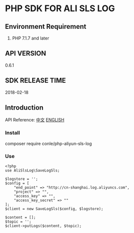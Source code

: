 # PHP SDK FOR ALI SLS LOG

## Environment Requirement

1. PHP 7.1.7 and later

## API VERSION

0.6.1

## SDK RELEASE TIME

2018-02-18

## Introduction

API Reference: [中文](https://help.aliyun.com/document_detail/29007.html) [ENGLISH](https://www.alibabacloud.com/help/doc-detail/29007.htm)

### Install

composer require conle/php-aliyun-sls-log

### Use

```
<?php
use AliSlsLog\SaveLogSls;

$logstore = '';
$config = [
    "end_point" => "http://cn-shanghai.log.aliyuncs.com",
    "project" => "",
    "access_key" => "",
    "access_key_secret" => ""
];
$client = new SaveLogSls($config, $logstore);

$content = [];
$topic = '';
$client->putLogs($content, $topic);

```

